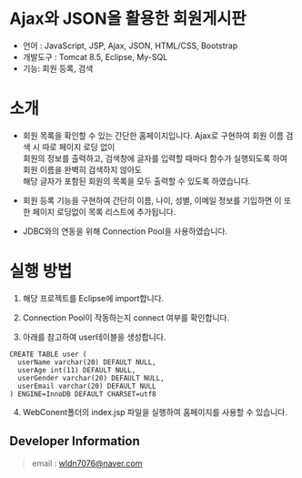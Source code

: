 # Ajax와 JSON을 활용한 회원게시판 
* 언어 : JavaScript, JSP, Ajax, JSON, HTML/CSS, Bootstrap  
* 개발도구 : Tomcat 8.5, Eclipse, My-SQL  
* 기능: 회원 등록, 검색  

# 소개
* 회원 목록을 확인할 수 있는 간단한 홈페이지입니다. Ajax로 구현하여 회원 이름 검색 시 따로 페이지 로딩 없이  
회원의 정보를 출력하고, 검색창에 글자를 입력할 때마다 함수가 실행되도록 하여 회원 이름을 완벽히 검색하지 않아도  
해당 글자가 포함된 회원의 목록을 모두 출력할 수 있도록 하였습니다.   

* 회원 등록 기능을 구현하여 간단히 이름, 나이, 성별, 이메일 정보를 기입하면 이 또한 페이지 로딩없이 목록 리스트에 추가됩니다.

* JDBC와의 연동을 위해 Connection Pool을 사용하였습니다.

# 실행 방법
1. 해당 프로젝트를 Eclipse에 import합니다.  

2. Connection Pool이 작동하는지 connect 여부를 확인합니다.

3. 아래를 참고하여 user테이블을 생성합니다.
```
CREATE TABLE user (
  userName varchar(20) DEFAULT NULL,
  userAge int(11) DEFAULT NULL,
  userGender varchar(20) DEFAULT NULL,
  userEmail varchar(20) DEFAULT NULL
) ENGINE=InnoDB DEFAULT CHARSET=utf8
```

4. WebConent폴더의 index.jsp 파일을 실행하여 홈페이지를 사용할 수 있습니다.


## Developer Information
> email : wldn7076@naver.com
